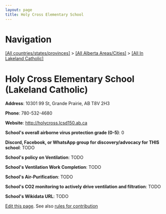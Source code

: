 ```yaml
---
layout: page
title: Holy Cross Elementary School
---
```

# Navigation

[[All countries/states/provinces]](../../..) > [[All Alberta Areas/Cities]](../..) > [[All In Lakeland Catholic]](..)

# Holy Cross Elementary School (Lakeland Catholic)

**Address**: 10301 99 St, Grande Prairie, AB T8V 2H3

**Phone**: 780-532-4680

**Website**: <http://holycross.lcsd150.ab.ca>

**School's overall airborne virus protection grade (0-5)**: 0

**Discord, Facebook, or WhatsApp group for discovery/advocacy for THIS school**: TODO

**School's policy on Ventilation**: TODO

**School's Ventilation Work Completion**: TODO

**School's Air-Purification**: TODO

**School's CO2 monitoring to actively drive ventilation and filtration**: TODO

**School's Wikidata URL**: TODO


[Edit this page](https://github.com/ventilate-schools/AB/edit/main/./Lakeland_Catholic/Holy_Cross_Elementary_School.md). See also [rules for contribution](../../../contribution-rules/)